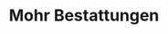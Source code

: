 ---
title: "Mohr Bestattungen"
url: /wolfsburg/mohr-bestattungen-muehlenkamp/
shop: Bestattungen
---